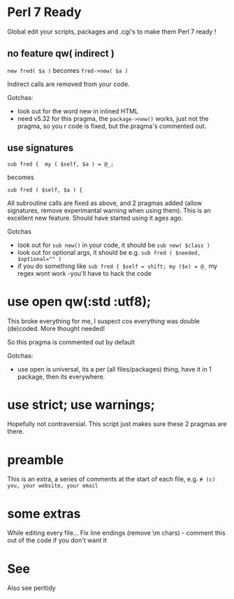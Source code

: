 # Perl 7 Ready

Global edit your scripts, packages and .cgi's to make them Perl 7 ready !

## no feature qw( indirect )

`new fred( $a )` becomes `fred->new( $a )`

Indirect calls are removed from your code.

Gotchas:
* look out for the word new in inlined HTML
* need v5.32 for this pragma, the `package->new()` works, just not the pragma, so you r code is fixed, but the pragma's commented out.

## use signatures

`sub fred { 
   my ( $self, $a ) = @_;` 
   
becomes 

`sub fred ( $self, $a ) {`

All subroutine calls are fixed as above, and 2 pragmas added (allow signatures, remove experimantal warning when using them). This is an excellent new feature. Should have started using it ages ago.

Gotchas
* look out for `sub new()` in your code, it should be `sub new( $class )`
* look out for optional args, it should be e.g. `sub fred ( $needed, $optional="" )`
* if you do something like `sub fred { $self = shift; my ($x) = @_` my regex wont work -you'll have to hack the code

#  use open qw(:std :utf8);

This broke everything for me, I suspect cos everything was double (de)coded. More thought needed!

So this pragma is commented out by default

Gotchas:
* use open is universal, its a per (all files/packages) thing, have it in 1 package, then its everywhere.

# use strict; use warnings;

Hopefully not contraversial. This script just makes sure these 2 pragmas are there.

# preamble

This is an extra, a series of comments at the start of each file, e.g. `# (c) you, your website, your email`

# some extras

While editing every file... Fix line endings (remove \m chars) - comment this out of the code if you don't want it 

# See

Also see perltidy


